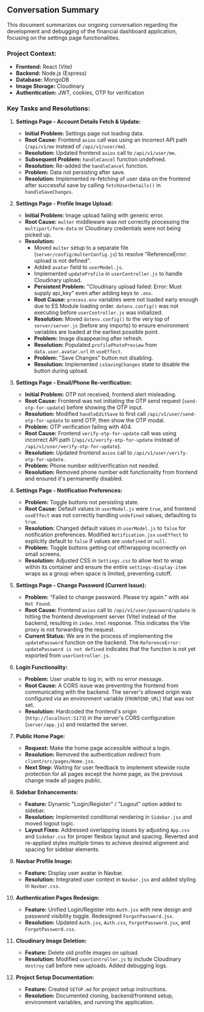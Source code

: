 ## Conversation Summary

This document summarizes our ongoing conversation regarding the development and debugging of the financial dashboard application, focusing on the settings page functionalities.

### Project Context:
*   **Frontend:** React (Vite)
*   **Backend:** Node.js (Express)
*   **Database:** MongoDB
*   **Image Storage:** Cloudinary
*   **Authentication:** JWT, cookies, OTP for verification

### Key Tasks and Resolutions:

1.  **Settings Page - Account Details Fetch & Update:**
    *   **Initial Problem:** Settings page not loading data.
    *   **Root Cause:** Frontend `axios` call was using an incorrect API path (`/api/v1/me` instead of `/api/v1/user/me`).
    *   **Resolution:** Updated frontend `axios` call to `/api/v1/user/me`.
    *   **Subsequent Problem:** `handleCancel` function undefined.
    *   **Resolution:** Re-added the `handleCancel` function.
    *   **Problem:** Data not persisting after save.
    *   **Resolution:** Implemented re-fetching of user data on the frontend after successful save by calling `fetchUserDetails()` in `handleSaveChanges`.

2.  **Settings Page - Profile Image Upload:**
    *   **Initial Problem:** Image upload failing with generic error.
    *   **Root Cause:** `multer` middleware was not correctly processing the `multipart/form-data` or Cloudinary credentials were not being picked up.
    *   **Resolution:**
        *   Moved `multer` setup to a separate file (`server/config/multerConfig.js`) to resolve "ReferenceError: upload is not defined".
        *   Added `avatar` field to `userModel.js`.
        *   Implemented `updateProfile` in `userController.js` to handle Cloudinary upload.
        *   **Persistent Problem:** "Cloudinary upload failed: Error: Must supply api_key" even after adding keys to `.env`.
        *   **Root Cause:** `process.env` variables were not loaded early enough due to ES Module loading order. `dotenv.config()` was not executing before `userController.js` was initialized.
        *   **Resolution:** Moved `dotenv.config()` to the very top of `server/server.js` (before any imports) to ensure environment variables are loaded at the earliest possible point.
        *   **Problem:** Image disappearing after refresh.
        *   **Resolution:** Populated `profilePhotoPreview` from `data.user.avatar.url` in `useEffect`.
        *   **Problem:** "Save Changes" button not disabling.
        *   **Resolution:** Implemented `isSavingChanges` state to disable the button during upload.

3.  **Settings Page - Email/Phone Re-verification:**
    *   **Initial Problem:** OTP not received, frontend alert misleading.
    *   **Root Cause:** Frontend was not initiating the OTP send request (`send-otp-for-update`) before showing the OTP input.
    *   **Resolution:** Modified `handleEditSave` to first call `/api/v1/user/send-otp-for-update` to send OTP, then show the OTP modal.
    *   **Problem:** OTP verification failing with 404.
    *   **Root Cause:** Frontend `verify-otp-for-update` call was using incorrect API path (`/api/v1/verify-otp-for-update` instead of `/api/v1/user/verify-otp-for-update`).
    *   **Resolution:** Updated frontend `axios` call to `/api/v1/user/verify-otp-for-update`.
    *   **Problem:** Phone number edit/verification not needed.
    *   **Resolution:** Removed phone number edit functionality from frontend and ensured it's permanently disabled.

4.  **Settings Page - Notification Preferences:**
    *   **Problem:** Toggle buttons not persisting state.
    *   **Root Cause:** Default values in `userModel.js` were `true`, and frontend `useEffect` was not correctly handling `undefined` values, defaulting to `true`.
    *   **Resolution:** Changed default values in `userModel.js` to `false` for notification preferences. Modified `Notification.jsx` `useEffect` to explicitly default to `false` if values are `undefined` or `null`.
    *   **Problem:** Toggle buttons getting cut off/wrapping incorrectly on small screens.
    *   **Resolution:** Adjusted CSS in `Settings.css` to allow text to wrap within its container and ensure the entire `settings-display-item` wraps as a group when space is limited, preventing cutoff.

5.  **Settings Page - Change Password (Current Issue):**
    *   **Problem:** "Failed to change password. Please try again." with `404 Not Found`.
    *   **Root Cause:** Frontend `axios` call to `/api/v1/user/password/update` is hitting the frontend development server (Vite) instead of the backend, resulting in `index.html` response. This indicates the Vite proxy is not forwarding the request.
    *   **Current Status:** We are in the process of implementing the `updatePassword` function on the backend. The `ReferenceError: updatePassword is not defined` indicates that the function is not yet exported from `userController.js`.

6.  **Login Functionality:**
    *   **Problem:** User unable to log in, with no error message.
    *   **Root Cause:** A CORS issue was preventing the frontend from communicating with the backend. The server's allowed origin was configured via an environment variable (`FRONTEND_URL`) that was not set.
    *   **Resolution:** Hardcoded the frontend's origin (`http://localhost:5173`) in the server's CORS configuration (`server/app.js`) and restarted the server.

7.  **Public Home Page:**
    *   **Request:** Make the home page accessible without a login.
    *   **Resolution:** Removed the authentication redirect from `client/src/pages/Home.jsx`.
    *   **Next Step:** Waiting for user feedback to implement sitewide route protection for all pages except the home page, as the previous change made all pages public.

8.  **Sidebar Enhancements:**
    *   **Feature:** Dynamic "Login/Register" / "Logout" option added to sidebar.
    *   **Resolution:** Implemented conditional rendering in `Sidebar.jsx` and moved logout logic.
    *   **Layout Fixes:** Addressed overlapping issues by adjusting `App.css` and `Sidebar.css` for proper flexbox layout and spacing. Reverted and re-applied styles multiple times to achieve desired alignment and spacing for sidebar elements.

9.  **Navbar Profile Image:**
    *   **Feature:** Display user avatar in Navbar.
    *   **Resolution:** Integrated user context in `Navbar.jsx` and added styling in `Navbar.css`.

10. **Authentication Pages Redesign:**
    *   **Feature:** Unified Login/Register into `Auth.jsx` with new design and password visibility toggle. Redesigned `ForgotPassword.jsx`.
    *   **Resolution:** Updated `Auth.jsx`, `Auth.css`, `ForgotPassword.jsx`, and `ForgotPassword.css`.

11. **Cloudinary Image Deletion:**
    *   **Feature:** Delete old profile images on upload.
    *   **Resolution:** Modified `userController.js` to include Cloudinary `destroy` call before new uploads. Added debugging logs.

12. **Project Setup Documentation:**
    *   **Feature:** Created `SETUP.md` for project setup instructions.
    *   **Resolution:** Documented cloning, backend/frontend setup, environment variables, and running the application.
